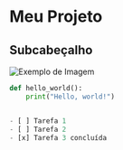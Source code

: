 # Meu Projeto
## Subcabeçalho

![Exemplo de Imagem](https://github.com/Exp-Communicate-Using-Markdown-Cohort-1/series-communicate-using-markdown-ezrafchev/assets/129979017/19d4eba4-14be-4943-85c7-b6579242520a)



```python
def hello_world():
    print("Hello, world!")


- [ ] Tarefa 1
- [ ] Tarefa 2
- [x] Tarefa 3 concluída
